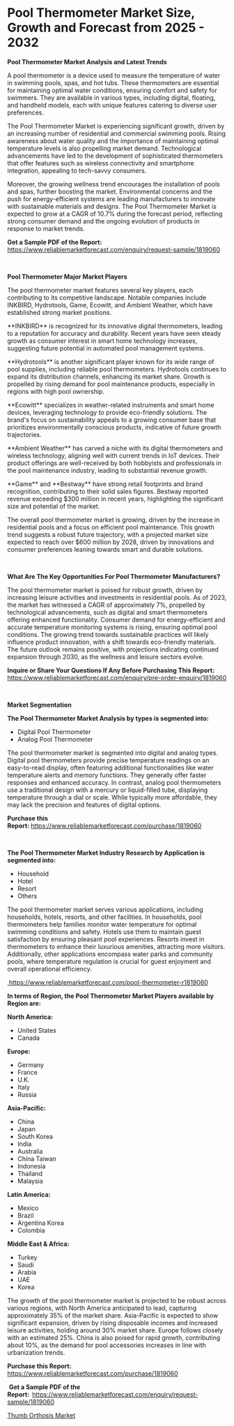 <p><h1>Pool Thermometer Market Size, Growth and Forecast from 2025 - 2032</h1></p><p><strong>Pool Thermometer Market Analysis and Latest Trends</strong></p>
<p><p>A pool thermometer is a device used to measure the temperature of water in swimming pools, spas, and hot tubs. These thermometers are essential for maintaining optimal water conditions, ensuring comfort and safety for swimmers. They are available in various types, including digital, floating, and handheld models, each with unique features catering to diverse user preferences.</p><p>The Pool Thermometer Market is experiencing significant growth, driven by an increasing number of residential and commercial swimming pools. Rising awareness about water quality and the importance of maintaining optimal temperature levels is also propelling market demand. Technological advancements have led to the development of sophisticated thermometers that offer features such as wireless connectivity and smartphone integration, appealing to tech-savvy consumers.</p><p>Moreover, the growing wellness trend encourages the installation of pools and spas, further boosting the market. Environmental concerns and the push for energy-efficient systems are leading manufacturers to innovate with sustainable materials and designs. The Pool Thermometer Market is expected to grow at a CAGR of 10.7% during the forecast period, reflecting strong consumer demand and the ongoing evolution of products in response to market trends.</p></p>
<p><strong>Get a Sample PDF of the Report:&nbsp;</strong> <a href="https://www.reliablemarketforecast.com/enquiry/request-sample/1819060?utm_campaign=1108&utm_medium=2&utm_source=Github&utm_content=ia&utm_term=07022025&utm_id=pool-thermometer">https://www.reliablemarketforecast.com/enquiry/request-sample/1819060</a></p>
<p>&nbsp;</p>
<p><strong>Pool Thermometer Major Market Players</strong></p>
<p><p>The pool thermometer market features several key players, each contributing to its competitive landscape. Notable companies include INKBIRD, Hydrotools, Game, Ecowitt, and Ambient Weather, which have established strong market positions.</p><p>**INKBIRD** is recognized for its innovative digital thermometers, leading to a reputation for accuracy and durability. Recent years have seen steady growth as consumer interest in smart home technology increases, suggesting future potential in automated pool management systems.</p><p>**Hydrotools** is another significant player known for its wide range of pool supplies, including reliable pool thermometers. Hydrotools continues to expand its distribution channels, enhancing its market share. Growth is propelled by rising demand for pool maintenance products, especially in regions with high pool ownership.</p><p>**Ecowitt** specializes in weather-related instruments and smart home devices, leveraging technology to provide eco-friendly solutions. The brand's focus on sustainability appeals to a growing consumer base that prioritizes environmentally conscious products, indicative of future growth trajectories.</p><p>**Ambient Weather** has carved a niche with its digital thermometers and wireless technology, aligning well with current trends in IoT devices. Their product offerings are well-received by both hobbyists and professionals in the pool maintenance industry, leading to substantial revenue growth.</p><p>**Game** and **Bestway** have strong retail footprints and brand recognition, contributing to their solid sales figures. Bestway reported revenue exceeding $300 million in recent years, highlighting the significant size and potential of the market.</p><p>The overall pool thermometer market is growing, driven by the increase in residential pools and a focus on efficient pool maintenance. This growth trend suggests a robust future trajectory, with a projected market size expected to reach over $600 million by 2028, driven by innovations and consumer preferences leaning towards smart and durable solutions.</p></p>
<p>&nbsp;</p>
<p><strong>What Are The Key Opportunities For Pool Thermometer Manufacturers?</strong></p>
<p><p>The pool thermometer market is poised for robust growth, driven by increasing leisure activities and investments in residential pools. As of 2023, the market has witnessed a CAGR of approximately 7%, propelled by technological advancements, such as digital and smart thermometers offering enhanced functionality. Consumer demand for energy-efficient and accurate temperature monitoring systems is rising, ensuring optimal pool conditions. The growing trend towards sustainable practices will likely influence product innovation, with a shift towards eco-friendly materials. The future outlook remains positive, with projections indicating continued expansion through 2030, as the wellness and leisure sectors evolve.</p></p>
<p><strong>Inquire or Share Your Questions If Any Before Purchasing This Report:</strong> <a href="https://www.reliablemarketforecast.com/enquiry/pre-order-enquiry/1819060?utm_campaign=1108&utm_medium=2&utm_source=Github&utm_content=ia&utm_term=07022025&utm_id=pool-thermometer">https://www.reliablemarketforecast.com/enquiry/pre-order-enquiry/1819060</a></p>
<p>&nbsp;</p>
<p><strong>Market Segmentation</strong></p>
<p><strong>The Pool Thermometer Market Analysis by types is segmented into:</strong></p>
<p><ul><li>Digital Pool Thermometer</li><li>Analog Pool Thermometer</li></ul></p>
<p><p>The pool thermometer market is segmented into digital and analog types. Digital pool thermometers provide precise temperature readings on an easy-to-read display, often featuring additional functionalities like water temperature alerts and memory functions. They generally offer faster responses and enhanced accuracy. In contrast, analog pool thermometers use a traditional design with a mercury or liquid-filled tube, displaying temperature through a dial or scale. While typically more affordable, they may lack the precision and features of digital options.</p></p>
<p><strong>Purchase this Report:&nbsp;</strong><a href="https://www.reliablemarketforecast.com/purchase/1819060?utm_campaign=1108&utm_medium=2&utm_source=Github&utm_content=ia&utm_term=07022025&utm_id=pool-thermometer">https://www.reliablemarketforecast.com/purchase/1819060</a></p>
<p>&nbsp;</p>
<p><strong>The Pool Thermometer Market Industry Research by Application is segmented into:</strong></p>
<p><ul><li>Household</li><li>Hotel</li><li>Resort</li><li>Others</li></ul></p>
<p><p>The pool thermometer market serves various applications, including households, hotels, resorts, and other facilities. In households, pool thermometers help families monitor water temperature for optimal swimming conditions and safety. Hotels use them to maintain guest satisfaction by ensuring pleasant pool experiences. Resorts invest in thermometers to enhance their luxurious amenities, attracting more visitors. Additionally, other applications encompass water parks and community pools, where temperature regulation is crucial for guest enjoyment and overall operational efficiency.</p></p>
<p><a href="https://www.reliablemarketforecast.com/pool-thermometer-r1819060?utm_campaign=1108&utm_medium=2&utm_source=Github&utm_content=ia&utm_term=07022025&utm_id=pool-thermometer">&nbsp;https://www.reliablemarketforecast.com/pool-thermometer-r1819060</a></p>
<p><strong>In terms of Region, the Pool Thermometer Market Players available by Region are:</strong></p>
<p>
    <p> <strong> North America: </strong>
        <ul>
            <li>United States</li>
            <li>Canada</li>
        </ul>
        </p> 
    <p> <strong> Europe: </strong>
        <ul>
            <li>Germany</li>
            <li>France</li>
            <li>U.K.</li>
            <li>Italy</li>
            <li>Russia</li>
        </ul>
        </p> 
    <p> <strong> Asia-Pacific: </strong>
        <ul>
            <li>China</li>
            <li>Japan</li>
            <li>South Korea</li>
            <li>India</li>
            <li>Australia</li>
            <li>China Taiwan</li>
            <li>Indonesia</li>
            <li>Thailand</li>
            <li>Malaysia</li>
        </ul>
        </p> 
    <p> <strong> Latin America: </strong>
        <ul>
            <li>Mexico</li>
            <li>Brazil</li>
            <li>Argentina Korea</li>
            <li>Colombia</li>
        </ul>
        </p> 
    <p> <strong> Middle East & Africa: </strong>
        <ul>
            <li>Turkey</li>
            <li>Saudi</li>
            <li>Arabia</li>
            <li>UAE</li>
            <li>Korea</li>
        </ul>
    </p>
    </p>
<p><p>The growth of the pool thermometer market is projected to be robust across various regions, with North America anticipated to lead, capturing approximately 35% of the market share. Asia-Pacific is expected to show significant expansion, driven by rising disposable incomes and increased leisure activities, holding around 30% market share. Europe follows closely with an estimated 25%. China is also poised for rapid growth, contributing about 10%, as the demand for pool accessories increases in line with urbanization trends.</p></p>
<p><strong>Purchase this Report: </strong><a href="https://www.reliablemarketforecast.com/purchase/1819060?utm_campaign=1108&utm_medium=2&utm_source=Github&utm_content=ia&utm_term=07022025&utm_id=pool-thermometer">https://www.reliablemarketforecast.com/purchase/1819060</a></p>
<p>&nbsp;<strong>Get a Sample PDF of the Report:&nbsp;&nbsp;</strong><a href="https://www.reliablemarketforecast.com/enquiry/request-sample/1819060?utm_campaign=1108&utm_medium=2&utm_source=Github&utm_content=ia&utm_term=07022025&utm_id=pool-thermometer">https://www.reliablemarketforecast.com/enquiry/request-sample/1819060</a></p>
<p><strong></strong></p>
<p><p><a href="https://github.com/CliffMedina6/Market-Research-Report-List-7/blob/main/thumb-orthosis-market.md?utm_campaign=1108&utm_medium=2&utm_source=Github&utm_content=ia&utm_term=07022025&utm_id=pool-thermometer">Thumb Orthosis Market</a></p></p>